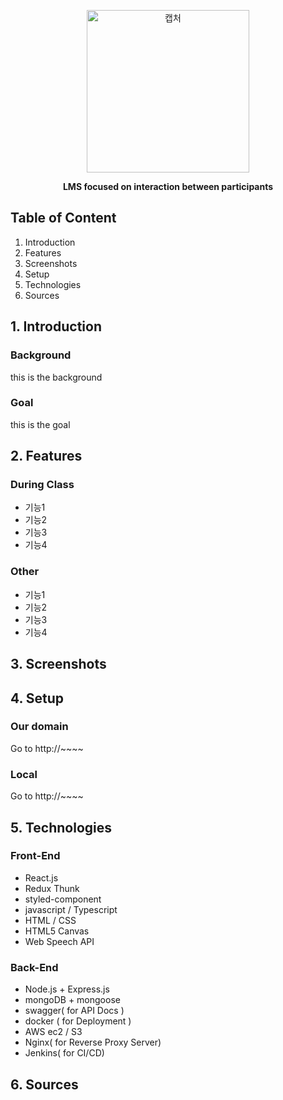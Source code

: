 <p align="center">
  <img width="260" alt="캡처" src="https://user-images.githubusercontent.com/49011398/120544261-2d23f800-c428-11eb-864c-4d0adb5fd1e8.png">
</p>
<p align="center">
  <b>LMS focused on interaction between participants</b>
</p>

## Table of Content
1. Introduction
2. Features
3. Screenshots
4. Setup
5. Technologies
6. Sources


## 1. Introduction
### Background
this is the background
### Goal
this is the goal
## 2. Features
### During Class
- 기능1
- 기능2
- 기능3
- 기능4
### Other
- 기능1
- 기능2
- 기능3
- 기능4
## 3. Screenshots

## 4. Setup
### Our domain
Go to http://~~~~
### Local
Go to http://~~~~
## 5. Technologies
### Front-End
- React.js
- Redux Thunk
- styled-component
- javascript / Typescript
- HTML / CSS
- HTML5 Canvas
- Web Speech API
### Back-End
- Node.js + Express.js
- mongoDB + mongoose
- swagger( for API Docs )
- docker ( for Deployment )
- AWS ec2 / S3
- Nginx( for Reverse Proxy Server)
- Jenkins( for CI/CD)
## 6. Sources

